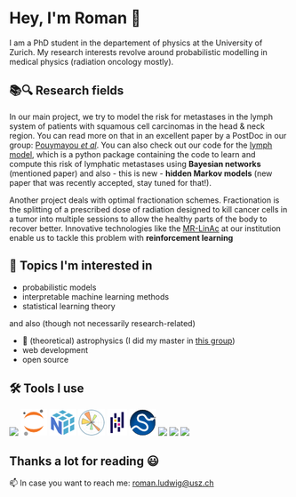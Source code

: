 # Hey, I'm Roman 👋

I am a PhD student in the departement of physics at the University of Zurich. My research interests revolve around probabilistic modelling in medical physics (radiation oncology mostly).

## 📚🔍 Research fields

In our main project, we try to model the risk for metastases in the lymph system of patients with squamous cell carcinomas in the head & neck region. You can read more on that in an excellent paper by a PostDoc in our group: [Pouymayou *et al*](https://doi.org/10.1088/1361-6560/ab2a18). You can also check out our code for the [lymph model](https://lymph-model.readthedocs.io/en/latest/), which is a python package containing the code to learn and compute this risk of lymphatic metastases using **Bayesian networks** (mentioned paper) and also - this is new - **hidden Markov models** (new paper that was recently accepted, stay tuned for that!).

Another project deals with optimal fractionation schemes. Fractionation is the splitting of a prescribed dose of radiation designed to kill cancer cells in a tumor into multiple sessions to allow the healthy parts of the body to recover better. Innovative technologies like the [MR-LinAc](https://viewray.com/mri-guided-roar/) at our institution enable us to tackle this problem with **reinforcement learning**

## 🔭 Topics I'm interested in

* probabilistic models
* interpretable machine learning methods
* statistical learning theory

and also (though not necessarily research-related)

* 🌌 (theoretical) astrophysics (I did my master in [this group](https://www.tat.physik.uni-tuebingen.de/~kokkotas/Welcome.html))
* web development
* open source

## 🛠 Tools I use

<span>
  <img src="https://img.icons8.com/color/48/000000/python.png"/>
  <img src="jupyter_notext_48x48.png"/>
  <img src="numpy_48x48.png"/>
  <img src="matplotlib_48x48.png"/>
  <img src="pandas_36x48.png"/>
  <img src="scipy_48x48.png"/>
  <img src="https://img.icons8.com/fluent/48/000000/visual-studio-code-2019.png"/>
  <img src="https://img.icons8.com/color/48/000000/git.png"/>
  <img src="https://img.icons8.com/windows/48/000000/django.png"/>
</span>

## Thanks a lot for reading  😃

📫 In case you want to reach me: [roman.ludwig@usz.ch](mailto:roman.ludwig@usz.ch)
